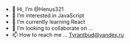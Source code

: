 - 👋 Hi, I’m @Henus321
- 👀 I’m interested in JavaScript
- 🌱 I’m currently learning React
- 💞️ I’m looking to collaborate on ...
- 📫 How to reach me ... Tyrantbud@yandex.ru
